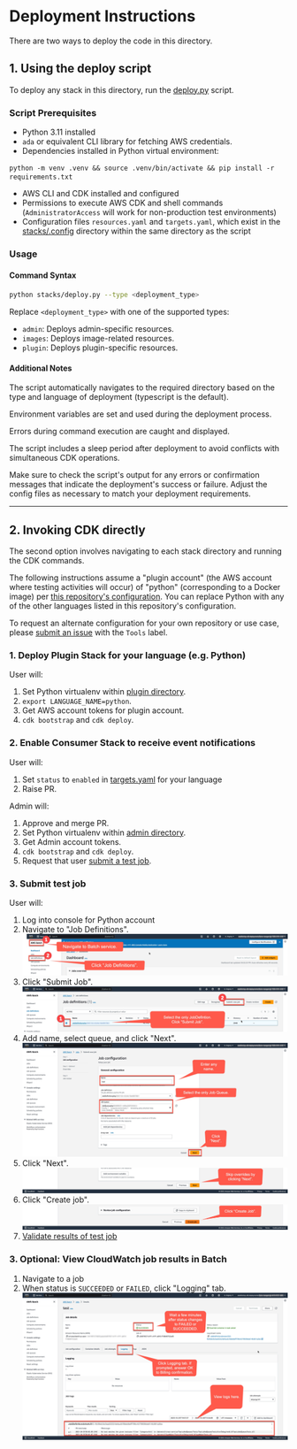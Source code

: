 # Deployment Instructions

There are two ways to deploy the code in this directory.

## 1. Using the deploy script

To deploy any stack in this directory, run the [deploy.py](stacks/deploy.py) script.

### Script Prerequisites

- Python 3.11 installed
- `ada` or equivalent CLI library for fetching AWS credentials.
- Dependencies installed in Python virtual environment:

```
python -m venv .venv && source .venv/bin/activate && pip install -r requirements.txt
```

- AWS CLI and CDK installed and configured
- Permissions to execute AWS CDK and shell commands (`AdministratorAccess` will work for non-production test environments)
- Configuration files `resources.yaml` and `targets.yaml`, which exist in the [stacks/.config](stacks/.config) directory within the same directory as the script

### Usage

#### Command Syntax

```bash
python stacks/deploy.py --type <deployment_type>
```

Replace `<deployment_type>` with one of the supported types:

- `admin`: Deploys admin-specific resources.
- `images`: Deploys image-related resources.
- `plugin`: Deploys plugin-specific resources.

#### Additional Notes

The script automatically navigates to the required directory based on the type and language of deployment (typescript is the default).

Environment variables are set and used during the deployment process.

Errors during command execution are caught and displayed.

The script includes a sleep period after deployment to avoid conflicts with simultaneous CDK operations.

Make sure to check the script's output for any errors or confirmation messages that indicate the deployment's success or failure. Adjust the config files as necessary to match your deployment requirements.

---

## 2. Invoking CDK directly

The second option involves navigating to each stack directory and running the CDK commands.

The following instructions assume a "plugin account" (the AWS account where testing activities will occur) of "python" (corresponding to a Docker image) per [this repository's configuration](config/targets.yaml).
You can replace Python with any of the other languages listed in this repository's configuration.

To request an alternate configuration for your own repository or use case, please [submit an issue](https://github.com/awsdocs/aws-doc-sdk-examples/issues/new?labels=type%2Fenhancement&labels=Tools&title=%5BEnhancement%5D%3A+Weathertop+Customization+Request&&) with the `Tools` label.

### 1. Deploy Plugin Stack for your language (e.g. Python)

User will:

1. Set Python virtualenv within [plugin directory](plugin/admin).
1. `export LANGUAGE_NAME=python`.
1. Get AWS account tokens for plugin account.
1. `cdk bootstrap` and `cdk deploy`.

### 2. Enable Consumer Stack to receive event notifications

User will:

1. Set `status` to `enabled` in [targets.yaml](config/targets.yaml) for your language
1. Raise PR.

Admin will:

1. Approve and merge PR.
1. Set Python virtualenv within [admin directory](stacks/admin).
1. Get Admin account tokens.
1. `cdk bootstrap` and `cdk deploy`.
1. Request that user [submit a test job](#3-submit-test-job).

### 3. Submit test job

User will:

1. Log into console for Python account
1. Navigate to "Job Definitions".
   ![](docs/validation-flow-1.jpg)
1. Click "Submit Job".
   ![](docs/validation-flow-2.jpg)
1. Add name, select queue, and click "Next".
   ![](docs/validation-flow-3.jpg)
1. Click "Next".
   ![](docs/validation-flow-4.jpg)
1. Click "Create job".
   ![](docs/validation-flow-5.jpg)
1. [Validate results of test job](#3-optional-view-test-job-results)

### 3. Optional: View CloudWatch job results in Batch

1. Navigate to a job
1. When status is `SUCCEEDED` or `FAILED`, click "Logging" tab.
   ![](docs/validation-flow-6.jpg)
